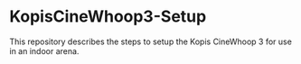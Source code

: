 # KopisCineWhoop3-Setup
This repository describes the steps to setup the Kopis CineWhoop 3 for use in an indoor arena.
